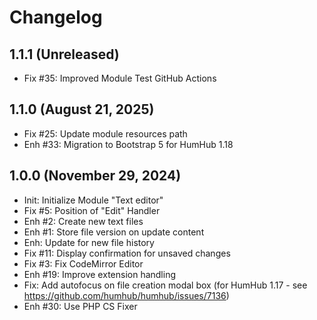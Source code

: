Changelog
=========

1.1.1 (Unreleased)
-----------------------
- Fix #35: Improved Module Test GitHub Actions

1.1.0 (August 21, 2025)
-----------------------
- Fix #25: Update module resources path
- Enh #33: Migration to Bootstrap 5 for HumHub 1.18

1.0.0 (November 29, 2024)
-------------------------
- Init: Initialize Module "Text editor"
- Fix #5: Position of "Edit" Handler
- Enh #2: Create new text files
- Enh #1: Store file version on update content
- Enh: Update for new file history
- Fix #11: Display confirmation for unsaved changes
- Fix #3: Fix CodeMirror Editor
- Enh #19: Improve extension handling
- Fix: Add autofocus on file creation modal box (for HumHub 1.17 - see https://github.com/humhub/humhub/issues/7136)
- Enh #30: Use PHP CS Fixer
